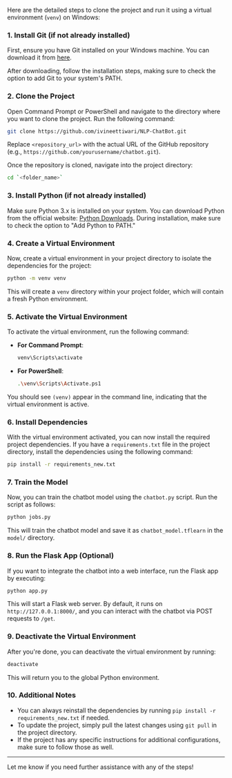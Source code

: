 Here are the detailed steps to clone the project and run it using a virtual environment (`venv`) on Windows:

### 1. Install Git (if not already installed)
First, ensure you have Git installed on your Windows machine. You can download it from [here](https://git-scm.com/downloads).

After downloading, follow the installation steps, making sure to check the option to add Git to your system's PATH.

### 2. Clone the Project
Open Command Prompt or PowerShell and navigate to the directory where you want to clone the project. Run the following command:

```bash
git clone https://github.com/ivineettiwari/NLP-ChatBot.git
```

Replace `<repository_url>` with the actual URL of the GitHub repository (e.g., `https://github.com/yourusername/chatbot.git`).

Once the repository is cloned, navigate into the project directory:

```bash
cd `<folder_name>`
```

### 3. Install Python (if not already installed)
Make sure Python 3.x is installed on your system. You can download Python from the official website: [Python Downloads](https://www.python.org/downloads/). During installation, make sure to check the option to "Add Python to PATH."

### 4. Create a Virtual Environment
Now, create a virtual environment in your project directory to isolate the dependencies for the project:

```bash
python -m venv venv
```

This will create a `venv` directory within your project folder, which will contain a fresh Python environment.

### 5. Activate the Virtual Environment
To activate the virtual environment, run the following command:

- **For Command Prompt**:

  ```bash
  venv\Scripts\activate
  ```

- **For PowerShell**:

  ```bash
  .\venv\Scripts\Activate.ps1
  ```

You should see `(venv)` appear in the command line, indicating that the virtual environment is active.

### 6. Install Dependencies
With the virtual environment activated, you can now install the required project dependencies. If you have a `requirements.txt` file in the project directory, install the dependencies using the following command:

```bash
pip install -r requirements_new.txt
```


### 7. Train the Model
Now, you can train the chatbot model using the `chatbot.py` script. Run the script as follows:

```bash
python jobs.py
```

This will train the chatbot model and save it as `chatbot_model.tflearn` in the `model/` directory.

### 8. Run the Flask App (Optional)
If you want to integrate the chatbot into a web interface, run the Flask app by executing:

```bash
python app.py
```

This will start a Flask web server. By default, it runs on `http://127.0.0.1:8000/`, and you can interact with the chatbot via POST requests to `/get`.

### 9. Deactivate the Virtual Environment
After you're done, you can deactivate the virtual environment by running:

```bash
deactivate
```

This will return you to the global Python environment.

### 10. Additional Notes
- You can always reinstall the dependencies by running `pip install -r requirements_new.txt` if needed.
- To update the project, simply pull the latest changes using `git pull` in the project directory.
- If the project has any specific instructions for additional configurations, make sure to follow those as well.

---

Let me know if you need further assistance with any of the steps!